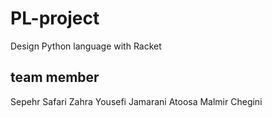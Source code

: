 # PL-project
Design Python language with Racket

## team member
Sepehr Safari
Zahra Yousefi Jamarani
Atoosa Malmir Chegini